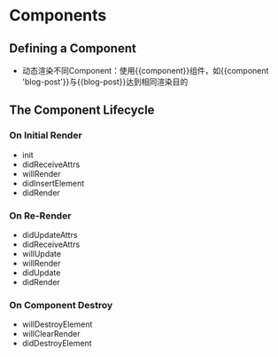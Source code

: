 # Components

## Defining a Component
- 动态渲染不同Component：使用{{component}}组件，如{{component 'blog-post'}}与{{blog-post}}达到相同渲染目的

## The Component Lifecycle
### On Initial Render
- init
- didReceiveAttrs
- willRender
- didInsertElement
- didRender

### On Re-Render
- didUpdateAttrs
- didReceiveAttrs
- willUpdate
- willRender
- didUpdate
- didRender

### On Component Destroy
- willDestroyElement
- willClearRender
- didDestroyElement
